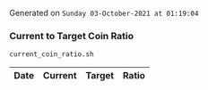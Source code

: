 Generated on `Sunday 03-October-2021 at 01:19:04`

### Current to Target Coin Ratio
`current_coin_ratio.sh`

Date|Current|Target|Ratio
---|---|---|---
